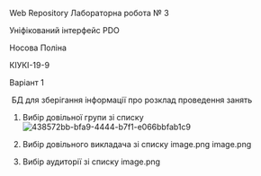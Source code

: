   Web Repository
  Лабораторна робота № 3

Уніфікований інтерфейс PDO


Носова Поліна

КІУКІ-19-9

Варіант 1

 БД для зберігання інформації про розклад проведення занять

1. Вибір довільної групи зі списку
![438572bb-bfa9-4444-b7f1-e066bbfab1c9](https://user-images.githubusercontent.com/127737689/233688213-f138f279-45a0-44f9-beca-19484cc9423b.jpeg)


2. Вибір довільного викладача зі списку
image.png
image.png

3. Вибір аудиторії зі списку
image.png
